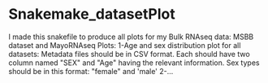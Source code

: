 # Snakemake_datasetPlot
I made this snakefile to produce all plots for my Bulk RNAseq data: MSBB dataset and MayoRNAseq
Plots:
1-Age and sex distribution plot for all datasets: Metadata files should be in CSV format. Each should have two column named "SEX" and "Age" having the relevant information. Sex types should be in this format: "female" and 'male'
2-...
